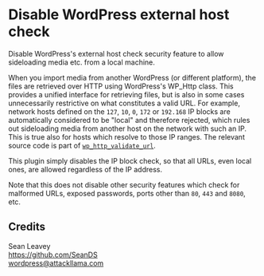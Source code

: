 # Disable WordPress external host check
Disable WordPress's external host check security feature to allow sideloading media etc. from a local machine.

When you import media from another WordPress (or different platform), the files are retrieved over
HTTP using WordPress's WP_Http class. This provides a unified interface for retrieving files, but
is also in some cases unnecessarily restrictive on what constitutes a valid URL. For example,
network hosts defined on the `127`, `10`, `0`, `172` or `192.168` IP blocks are automatically
considered to be "local" and therefore rejected, which rules out sideloading media from another
host on the network with such an IP. This is true also for hosts which resolve to those IP
ranges. The relevant source code is part of [`wp_http_validate_url`](https://developer.wordpress.org/reference/functions/wp_http_validate_url/).

This plugin simply disables the IP block check, so that all URLs, even local ones, are allowed
regardless of the IP address.

Note that this does not disable other security features which check for malformed URLs, exposed
passwords, ports other than `80`, `443` and `8080`, etc.

## Credits
Sean Leavey  
https://github.com/SeanDS  
wordpress@attackllama.com